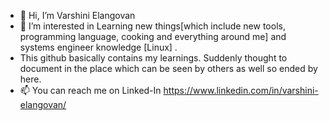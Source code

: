 - 👋 Hi, I’m Varshini Elangovan 
- 👀 I’m interested in Learning new things[which include new tools, programming language, cooking and everything around me] and systems engineer knowledge [Linux] .
- This github basically contains my learnings. Suddenly thought to document in the place which can be seen by others as well so ended by here.
- 📫 You can reach me on Linked-In https://www.linkedin.com/in/varshini-elangovan/


<!---
varshini-elangovan/varshini-elangovan is a ✨ special ✨ repository because its `README.md` (this file) appears on your GitHub profile.
You can click the Preview link to take a look at your changes.
--->
